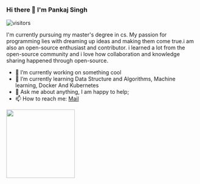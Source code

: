 ### Hi there 👋 I'm Pankaj Singh

![visitors](https://visitor-badge.glitch.me/badge?page_id=PankajSingh1010/PankajSigh1010)

I'm currently pursuing my master's degree in cs. My passion for programming lies with dreaming up ideas and making them come true.i am also an open-source enthusiast and contributor. i learned a lot from the open-source community and i love how collaboration and knowledge sharing happened through open-source.


- 🔭 I’m currently working on something cool
- 🌱 I’m currently learning  Data Structure and Algorithms, Machine learning, Docker And Kubernetes
- 💬 Ask me about anything, I am happy to help;
- 📫 How to reach me: [Mail](mailto:pankajsingh132000@gmail.com) 

<img height="180em" src="https://github-readme-stats.vercel.app/api?username=PankajSingh1010&show_icons=true&hide_border=true&&count_private=true&include_all_commits=true" />
